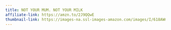 ```yaml
---
title: NOT YOUR MUM. NOT YOUR MILK
affiliate-link: https://amzn.to/2J9QQwE
thumbnail-link: https://images-na.ssl-images-amazon.com/images/I/618AWmxKPRL._UX522_.jpg
---
```

